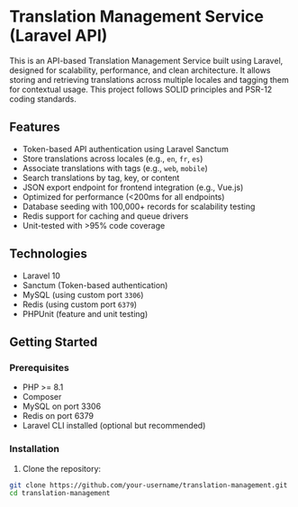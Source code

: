 # Translation Management Service (Laravel API)

This is an API-based Translation Management Service built using Laravel, designed for scalability, performance, and clean architecture. It allows storing and retrieving translations across multiple locales and tagging them for contextual usage. This project follows SOLID principles and PSR-12 coding standards.

## Features

- Token-based API authentication using Laravel Sanctum
- Store translations across locales (e.g., `en`, `fr`, `es`)
- Associate translations with tags (e.g., `web`, `mobile`)
- Search translations by tag, key, or content
- JSON export endpoint for frontend integration (e.g., Vue.js)
- Optimized for performance (<200ms for all endpoints)
- Database seeding with 100,000+ records for scalability testing
- Redis support for caching and queue drivers
- Unit-tested with >95% code coverage

## Technologies

- Laravel 10
- Sanctum (Token-based authentication)
- MySQL (using custom port `3306`)
- Redis (using custom port `6379`)
- PHPUnit (feature and unit testing)

## Getting Started

### Prerequisites

- PHP >= 8.1
- Composer
- MySQL on port 3306
- Redis on port 6379
- Laravel CLI installed (optional but recommended)

### Installation

1. Clone the repository:

```bash
git clone https://github.com/your-username/translation-management.git
cd translation-management
